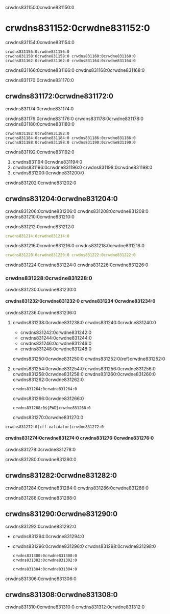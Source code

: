crwdns831150:0crwdne831150:0
# crwdns831152:0crwdne831152:0

crwdns831154:0crwdne831154:0

```{figure} ../../figures/recognition.jpg
crwdns831156:0crwdne831156:0
crwdns831158:0crwdne831158:0 crwdns831160:0crwdne831160:0 crwdns831162:0crwdne831162:0 crwdns831164:0crwdne831164:0
```

crwdns831166:0crwdne831166:0 crwdns831168:0crwdne831168:0

crwdns831170:0crwdne831170:0
## crwdns831172:0crwdne831172:0

crwdns831174:0crwdne831174:0

crwdns831176:0crwdne831176:0 crwdns831178:0crwdne831178:0 crwdns831180:0crwdne831180:0

```{figure} ../../figures/software-credit.jpg
crwdns831182:0crwdne831182:0
crwdns831184:0crwdne831184:0 crwdns831186:0crwdne831186:0 crwdns831188:0crwdne831188:0 crwdns831190:0crwdne831190:0
```

crwdns831192:0crwdne831192:0
1. crwdns831194:0crwdne831194:0
2. crwdns831196:0crwdne831196:0 crwdns831198:0crwdne831198:0
3. crwdns831200:0crwdne831200:0

crwdns831202:0crwdne831202:0
## crwdns831204:0crwdne831204:0

crwdns831206:0crwdne831206:0 crwdns831208:0crwdne831208:0 crwdns831210:0crwdne831210:0

crwdns831212:0crwdne831212:0

```yaml
crwdns831214:0crwdne831214:0
```

crwdns831216:0crwdne831216:0 crwdns831218:0crwdne831218:0

```yaml
crwdns831220:0crwdne831220:0 crwdns831222:0crwdne831222:0
```

crwdns831224:0crwdne831224:0 crwdns831226:0crwdne831226:0

### crwdns831228:0crwdne831228:0

crwdns831230:0crwdne831230:0

#### crwdns831232:0crwdne831232:0 crwdns831234:0crwdne831234:0

crwdns831236:0crwdne831236:0

1. crwdns831238:0crwdne831238:0 crwdns831240:0crwdne831240:0

    - crwdns831242:0crwdne831242:0
    - crwdns831244:0crwdne831244:0
    - crwdns831246:0crwdne831246:0
    - crwdns831248:0crwdne831248:0

    crwdns831250:0crwdne831250:0 crwdns831252:0{ref}crwdne831252:0

2. crwdns831254:0crwdne831254:0 crwdns831256:0crwdne831256:0 crwdns831258:0crwdne831258:0 crwdns831260:0crwdne831260:0 crwdns831262:0crwdne831262:0

    ```shell
    crwdns831264:0crwdne831264:0
    ```

    crwdns831266:0crwdne831266:0

    ```shell
    crwdns831268:0${PWD}crwdne831268:0
    ```

    crwdns831270:0crwdne831270:0

```{note}
crwdns831272:0[cff-validator]crwdne831272:0
```

#### crwdns831274:0crwdne831274:0 crwdns831276:0crwdne831276:0

crwdns831278:0crwdne831278:0

crwdns831280:0crwdne831280:0
## crwdns831282:0crwdne831282:0

crwdns831284:0crwdne831284:0 crwdns831286:0crwdne831286:0

crwdns831288:0crwdne831288:0
## crwdns831290:0crwdne831290:0

crwdns831292:0crwdne831292:0

- crwdns831294:0crwdne831294:0

- crwdns831296:0crwdne831296:0 crwdns831298:0crwdne831298:0

  ```{figure} ../../figures/github-cff-integration.jpg
  crwdns831300:0crwdne831300:0
  crwdns831302:0crwdne831302:0
  ```

  ```{note}
  crwdns831304:0crwdne831304:0
  ```

crwdns831306:0crwdne831306:0
## crwdns831308:0crwdne831308:0

crwdns831310:0crwdne831310:0 crwdns831312:0crwdne831312:0
